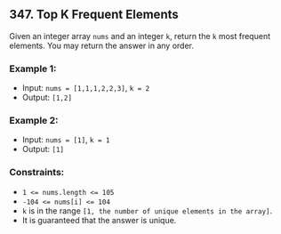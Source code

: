 ## 347. Top K Frequent Elements

Given an integer array `nums` and an integer `k`, return the `k` most frequent elements. You may return the answer in any order.

### Example 1:

- Input: `nums = [1,1,1,2,2,3]`, `k = 2`
- Output: `[1,2]`

### Example 2:

- Input: `nums = [1]`, `k = 1`
- Output: `[1]`

### Constraints:

- `1 <= nums.length <= 105`
- `-104 <= nums[i] <= 104`
- `k` is in the range `[1, the number of unique elements in the array]`.
- It is guaranteed that the answer is unique.
